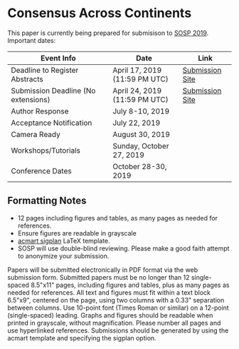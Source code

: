 # Consensus Across Continents

This paper is currently being prepared for submisison to [SOSP 2019](https://sosp19.rcs.uwaterloo.ca/). Important dates:

| Event Info                          | Date                          | Link            |
|-------------------------------------|-------------------------------|-----------------|
| Deadline to Register Abstracts      | April 17, 2019 (11:59 PM UTC) | [Submission Site](https://sosp19.hotcrp.com/) |
| Submission Deadline (No extensions) | April 24, 2019 (11:59 PM UTC) | [Submission Site](https://sosp19.hotcrp.com/) |
| Author Response                     | July 8-10, 2019               |                 |
| Acceptance Notification             | July 22, 2019                 |                 |
| Camera Ready                        | August 30, 2019               |                 |
| Workshops/Tutorials                 | Sunday, October 27, 2019      |                 |
| Conference Dates                    | October 28-30, 2019           |                 |

## Formatting Notes

- 12 pages including figures and tables, as many pages as needed for references.
- Ensure figures are readable in grayscale
- [acmart sigplan](https://www.acm.org/publications/proceedings-template) LaTeX template.
- SOSP will use double-blind reviewing. Please make a good faith attempt to anonymize your submission.


Papers will be submitted electronically in PDF format via the web submission form. Submitted papers must be no longer than 12 single-spaced 8.5"x11" pages, including figures and tables, plus as many pages as needed for references. All text and figures must fit within a text block 6.5"x9", centered on the page, using two columns with a 0.33" separation between columns. Use 10-point font (Times Roman or similar) on a 12-point (single-spaced) leading. Graphs and figures should be readable when printed in grayscale, without magnification. Please number all pages and use hyperlinked references. Submissions should be generated by using the acmart template and specifying the sigplan option.